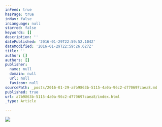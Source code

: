```yaml
---
inFeed: true
hasPage: true
inNav: false
inLanguage: null
starred: false
keywords: []
description: ''
datePublished: '2016-01-29T22:59:52.104Z'
dateModified: '2016-01-29T22:59:26.627Z'
title: ''
author: []
authors: []
publisher:
  name: null
  domain: null
  url: null
  favicon: null
sourcePath: _posts/2016-01-29-a7b9863b-5115-4a0a-96c2-d770697caea8.md
published: true
url: a7b9863b-5115-4a0a-96c2-d770697caea8/index.html
_type: Article

---
```

![](https://the-grid-user-content.s3-us-west-2.amazonaws.com/8dc00772-8e58-4602-9a3f-a351aa9f37d0.jpg)